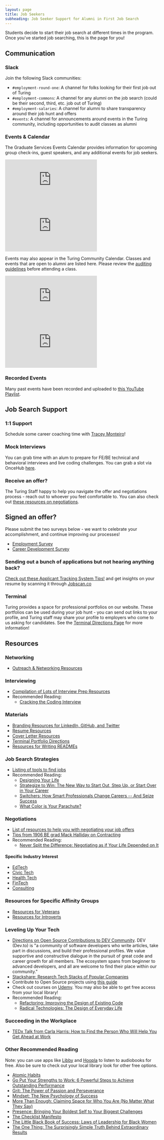 ```yaml
---
layout: page
title: Job Seekers
subheading: Job Seeker Support for Alumni in First Job Search
---
```


Students decide to start their job search at different times in the program. Once you've started job searching, this is the page for you! 

## Communication

### Slack
Join  the following Slack communities:
- `#employment-round-one`: A channel for folks looking for their first job out of Turing
- `#employment-commons`: A channel for any alumni on the job search (could be their second, third, etc. job out of Turing)
- `#employment-salaries`: A channel for alumni to share transparency around their job hunt and offers
- `#events`: A channel for announcements around events in the Turing community, including opportunities to audit classes as alumni

### Events & Calendar
The Graduate Services Events Calendar provides information for upcoming group check-ins, guest speakers, and any additional events for job seekers. 

<div class="responsive-iframe-container">
<div class='tablet'>
<iframe src="https://calendar.google.com/calendar/embed?src=casimircreative.com_1ljkgo2l95s8f2p1jpi6shq678%40group.calendar.google.com&ctz=America%2FDenver&amp;mode=week" style="border-width:0" frameborder="0" scrolling="no"></iframe>
</div>
<div class='desktop'>
<iframe src="https://calendar.google.com/calendar/embed?src=casimircreative.com_1ljkgo2l95s8f2p1jpi6shq678%40group.calendar.google.com&ctz=America%2FDenver&amp;mode=week" style="border-width:0" frameborder="0" scrolling="no"></iframe>
</div>
</div>

Events may also appear in the Turing Community Calendar. Classes and events that are open to alumni are listed here. Please review the [auditing guidelines](./resources/auditing_guidelines) before attending a class.

<div class="responsive-iframe-container">
<div class='tablet'>
<iframe src="https://calendar.google.com/calendar/embed?showTitle=0&amp;showPrint=0&amp;showCalendars=0&amp;mode=AGENDA&amp;height=400&amp;wkst=1&amp;bgcolor=%23FFFFFF&amp;src=casimircreative.com_ronr9dk92ndvlhsk03kf8jd2ro%40group.calendar.google.com&amp;color=%2323164E&amp;ctz=America%2FDenver"
  style="border-width:0" frameborder="0" scrolling="no"></iframe>
</div>
<div class='desktop'>
<iframe src="https://calendar.google.com/calendar/embed?showTitle=0&amp;showNav=1&amp;showDate=0&amp;showPrint=0&amp;showTabs=0&amp;showCalendars=0&amp;showTz=0&amp;mode=WEEK&amp;height=400&amp;wkst=1&amp;bgcolor=%23FFFFFF&amp;src=casimircreative.com_ronr9dk92ndvlhsk03kf8jd2ro%40group.calendar.google.com&amp;color=%2323164E&amp;ctz=America%2FDenver"
  style="border-width:0" frameborder="0" scrolling="no"></iframe>
</div>
</div>

### Recorded Events
Many past events have been recorded and uploaded to [this YouTube Playlist](https://www.youtube.com/playlist?list=PL1Y67f0xPzdOmktyQlnqVEIRpbTx_apNm). 


## Job Search Support

### 1:1 Support
Schedule some career coaching time with [Tracey Monteiro](https://go.oncehub.com/TraceyMonteiro1)!

### Mock Interviews
You can grab time with an alum to prepare for FE/BE technical and behavioral interviews and live coding challenges. You can grab a slot via OnceHub [here](https://go.oncehub.com/turingmockinterviews).

### Receive an offer? 
The Turing Staff happy to help you navigate the offer and negotiations process - reach out to whoever you feel comfortable to. You can also check out [these resources on negotiations](./resources/negotiations).

## Signed an offer?
Please submit the two surveys below - we want to celebrate your accomplishment, and continue improving our processes!
* [Employment Survey](https://airtable.com/apppt3xpmBOn5AwVY/shrPoZOiVZuRH9wJf)
* [Career Development Survey](https://airtable.com/apppt3xpmBOn5AwVY/shrCZs7Nbj043sbYE)  

### Sending out a bunch of applications but not hearing anything back? 
[Check out these Applicant Tracking System Tips!](https://www.jobscan.co/applicant-tracking-systems) and get insights on your resume by scanning it through [Jobscan.co](https://www.jobscan.co)

### Terminal
Turing provides a space for professional portfolios on our website. These portfolios can be used during your job hunt - you can send out links to your profile, and Turing staff may share your profile to employers who come to us asking for candidates.  See the [Terminal Directions Page](./resources/terminal_directions) for more information!

## Resources

### Networking 
* [Outreach & Networking Resources](./resources/outreach_networking_resources)

### Interviewing
* [Compilation of Lots of Interview Prep Resources](./resources/interview_prep_resources)
* Recommended Reading:
   * [Cracking the Coding Interview](https://bookshop.org/books/cracking-the-coding-interview-189-programming-questions-and-solutions/9780984782857)

### Materials
* [Branding Resources for LinkedIn, GitHub, and Twitter](./resources/branding_resources)
* [Resume Resources](./resources/resume_resources)
* [Cover Letter Resources](./resources/cover_letter_resources)
* [Terminal Portfolio Directions](./resources/terminal_directions)
* [Resources for Writing READMEs](./resources/readme_resources)

### Job Search Strategies
* [Listing of tools to find jobs](./resources/finding_opportunities)
* Recommended Reading:
   * [Designing Your Life](https://bookshop.org/books/designing-your-life-how-to-build-a-well-lived-joyful-life/9781101875322)
   * [Strategize to Win: The New Way to Start Out, Step Up, or Start Over in Your Career](https://bookshop.org/books/strategize-to-win-the-new-way-to-start-out-step-up-or-start-over-in-your-career/9781594633058)
   * [Switchers: How Smart Professionals Change Careers -- And Seize Success](https://bookshop.org/books/switchers-how-smart-professionals-change-careers-and-seize-success/9780814439630)
   * [What Color is Your Parachute?](https://bookshop.org/books/what-color-is-your-parachute-2020-a-practical-manual-for-job-hunters-and-career-changers-revised/9781984856562)

### Negotiations
* [List of resources to help you with negotiating your job offers](./resources/negotiations)
* [Tips from 1906 BE grad Mack Halliday on Contracting](https://docs.google.com/document/d/1uq7N9DsqIEabHe19RGhKQ17yciKuZdZ7QYtOsLMqJiI/edit?usp=sharing)
* Recommended Reading:
   * [Never Split the Difference: Negotiating as if Your Life Depended on It](https://bookshop.org/books/never-split-the-difference-negotiating-as-if-your-life-depended-on-it/9780062407801)

#### Specific Industry Interest
* [EdTech](./resources/edtech_resources)
* [Civic Tech](./resources/civic_tech_resources)
* [Health Tech](./resources/health_tech_resources)
* [FinTech](./resources/fintech_resources)
* [Consulting](./resources/consulting_resources)

### Resources for Specific Affinity Groups
* [Resources for Veterans](./resources/veteran_resources)
* [Resources for Introverts](./resources/introversion_resources)

### Leveling Up Your Tech
* [Directions on Open Source Contributions to DEV Community](https://github.com/forem/forem). DEV (Dev.to) is "a community of software developers who write articles, take part in discussions, and build their professional profiles. We value supportive and constructive dialogue in the pursuit of great code and career growth for all members. The ecosystem spans from beginner to advanced developers, and all are welcome to find their place within our community."
* [Stackshare: Research Tech Stacks of Popular Companies](https://stackshare.io/stacks)
* Contribute to Open Source projects using [this guide](https://opensource.guide/)
* Check out courses on [Udemy](https://www.udemy.com/). You may also be able to get free access from your local library! 
* Recommended Reading:
   * [Refactoring: Improving the Design of Existing Code](https://bookshop.org/books/refactoring-improving-the-design-of-existing-code/9780134757599)
   * [Radical Technologies: The Design of Everyday Life](https://www.versobooks.com/books/2742-radical-technologies)

### Succeeding in the Workplace
* [TEDx Talk from Carla Harris: How to Find the Person Who Will Help You Get Ahead at Work](https://www.leadingauthorities.com/speakers/video/carla-harris-how-find-person-who-will-help-you-get-ahead-work-tedx)

### Other Recommended Reading
Note: you can use apps like [Libby](https://www.overdrive.com/apps/libby/) and [Hoopla](https://www.hoopladigital.com/) to listen to audiobooks for free. Also be sure to check out your local library look for other free options. 

* [Atomic Habits](https://bookshop.org/books/atomic-habits-an-easy-proven-way-to-build-good-habits-break-bad-ones/9780735211292)
* [Go Put Your Strengths to Work: 6 Powerful Steps to Achieve Outstanding Performance](https://bookshop.org/books/go-put-your-strengths-to-work-6-powerful-steps-to-achieve-outstanding-performance/9780743261685)
* [Grit: The Power of Passion and Perseverance](https://bookshop.org/books/grit-the-power-of-passion-and-perseverance/9781501111112)
* [Mindset: The New Psychology of Success](https://bookshop.org/books/mindset-the-new-psychology-of-success/9780345472328)
* [More Than Enough: Claiming Space for Who You Are (No Matter What They Say)](https://bookshop.org/books/more-than-enough-claiming-space-for-who-you-are-no-matter-what-they-say/9780525561583)
* [Presence: Bringing Your Boldest Self to Your Biggest Challenges](https://bookshop.org/books/presence-bringing-your-boldest-self-to-your-biggest-challenges/9780316256582)
* [The Checklist Manifesto](https://bookshop.org/books/the-checklist-manifesto-how-to-get-things-right/9780312430009)
* [The Little Black Book of Success: Laws of Leadership for Black Women](https://bookshop.org/books/the-little-black-book-of-success-laws-of-leadership-for-black-women/9780345518484)
* [The One Thing: The Surprisingly Simple Truth Behind Extraordinary Results](https://bookshop.org/books/the-one-thing-the-surprisingly-simple-truth-behind-extraordinary-results/9781885167774)